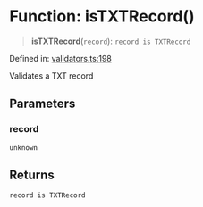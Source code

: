 # Function: isTXTRecord()

> **isTXTRecord**(`record`): `record is TXTRecord`

Defined in: [validators.ts:198](https://github.com/Nick2bad4u/dnsValidator/blob/main/src/validators.ts#L198)

Validates a TXT record

## Parameters

### record

`unknown`

## Returns

`record is TXTRecord`

